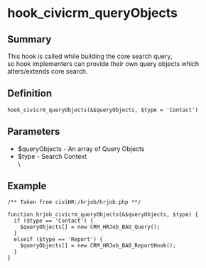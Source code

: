 # hook_civicrm_queryObjects

## Summary

This hook is called while building the core search query,\
 so hook implementers can provide their own query objects which
alters/extends core search.

## Definition

    hook_civicrm_queryObjects(&$queryObjects, $type = 'Contact')

## Parameters

-   $queryObjects - An array of Query Objects
-   $type - Search Context \
     \

## Example

    /** Taken from civiHR:/hrjob/hrjob.php **/

    function hrjob_civicrm_queryObjects(&$queryObjects, $type) {
      if ($type == 'Contact') {
        $queryObjects[] = new CRM_HRJob_BAO_Query();
      }
      elseif ($type == 'Report') {
        $queryObjects[] = new CRM_HRJob_BAO_ReportHook();
      }
    }
